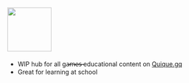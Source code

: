<h1><a href="https://g.quique.gq"><img height="100" src="https://g.quique.gq/assets/logo_g.svg"></a></h1>
<ul>
  <li>WIP hub for all ga̶̷̶m̶̷̶e̶̷̶s̶̷̶ educational content on <a href="https://quique.gq">Quique.gq</a></li>
  <li>Great for learning at school</li>
</ul>
